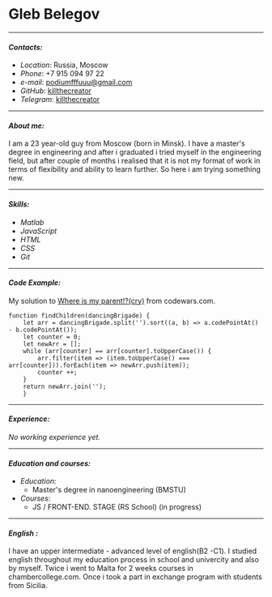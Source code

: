 # **Gleb Belegov**
*******************
#### *Contacts:*
* *Location*: Russia, Moscow
* *Phone*: +7 915 094 97 22
* *e-mail*: podiumfffuuu@gmail.com
* *GitHub*: [killthecreator](https://github.com/killthecreator)
* *Telegram*: [killthecreator](https://t.me/killthecreator)
*******************
#### *About me:*
I am a 23 year-old guy from Moscow (born in Minsk). I have a master's degree in engineering and after i graduated i tried myself in the engineering field, but after couple of months i realised that it is not my format of work in terms of flexibility and ability to learn further. So here i am trying something new.
*******************
#### *Skills:*
* *Matlab*
* *JavaScript*
* *HTML*
* *CSS*
* *Git*
*******************
#### *Code Example:*
My solution to [Where is my parent!?(cry)](https://www.codewars.com/kata/58539230879867a8cd00011c) from codewars.com.
```
function findChildren(dancingBrigade) {
    let arr = dancingBrigade.split('').sort((a, b) => a.codePointAt() - b.codePointAt());
    let counter = 0;
    let newArr = [];
    while (arr[counter] == arr[counter].toUpperCase()) {
        arr.filter(item => (item.toUpperCase() === arr[counter])).forEach(item => newArr.push(item));
        counter ++;
    }
    return newArr.join('');
    }
```
*******************
#### *Experience:*
*No working experience yet.*
*******************
#### *Education and courses:*
* *Education*: 
  * Master's degree in nanoengineering (BMSTU)
* *Courses*:
  * JS / FRONT-END. STAGE (RS School) (in progress) 
*******************
#### *English :*
I have an upper intermediate - advanced level of english(B2 -C1). I studied english throughout my education process in school and univercity and also by myself. Twice i went to Malta for 2 weeks courses in chambercollege.com. Once i took a part in exchange program with students from Sicilia.
